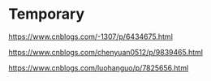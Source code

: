# Temporary

https://www.cnblogs.com/-1307/p/6434675.html

https://www.cnblogs.com/chenyuan0512/p/9839465.html

https://www.cnblogs.com/luohanguo/p/7825656.html
